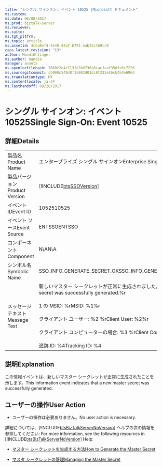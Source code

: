 ```yaml
---
title: "シングル サインオン: イベント 10525 |Microsoft ドキュメント"
ms.custom: 
ms.date: 06/08/2017
ms.prod: biztalk-server
ms.reviewer: 
ms.suite: 
ms.tgt_pltfrm: 
ms.topic: article
ms.assetid: 3cba8ef4-4e48-44a7-b791-bab7dc4b9cc0
caps.latest.revision: "13"
author: MandiOhlinger
ms.author: mandia
manager: anneta
ms.openlocfilehash: 7660f2e4c713fd2b6730a8cacfeaf35dfc6c7226
ms.sourcegitcommit: cb908c540d8f1a692d01dc8f313e16cb4b4e696d
ms.translationtype: MT
ms.contentlocale: ja-JP
ms.lasthandoff: 09/20/2017
---
```

# <a name="single-sign-on-event-10525"></a><span data-ttu-id="5457d-102">シングル サインオン: イベント 10525</span><span class="sxs-lookup"><span data-stu-id="5457d-102">Single Sign-On: Event 10525</span></span>
## <a name="details"></a><span data-ttu-id="5457d-103">詳細</span><span class="sxs-lookup"><span data-stu-id="5457d-103">Details</span></span>  
  
|||  
|-|-|  
|<span data-ttu-id="5457d-104">製品名</span><span class="sxs-lookup"><span data-stu-id="5457d-104">Product Name</span></span>|<span data-ttu-id="5457d-105">エンタープライズ シングル サインオン</span><span class="sxs-lookup"><span data-stu-id="5457d-105">Enterprise Single Sign-On</span></span>|  
|<span data-ttu-id="5457d-106">製品バージョン</span><span class="sxs-lookup"><span data-stu-id="5457d-106">Product Version</span></span>|[!INCLUDE[btsSSOVersion](../includes/btsssoversion-md.md)]|  
|<span data-ttu-id="5457d-107">イベント ID</span><span class="sxs-lookup"><span data-stu-id="5457d-107">Event ID</span></span>|<span data-ttu-id="5457d-108">10525</span><span class="sxs-lookup"><span data-stu-id="5457d-108">10525</span></span>|  
|<span data-ttu-id="5457d-109">イベント ソース</span><span class="sxs-lookup"><span data-stu-id="5457d-109">Event Source</span></span>|<span data-ttu-id="5457d-110">ENTSSO</span><span class="sxs-lookup"><span data-stu-id="5457d-110">ENTSSO</span></span>|  
|<span data-ttu-id="5457d-111">コンポーネント</span><span class="sxs-lookup"><span data-stu-id="5457d-111">Component</span></span>|<span data-ttu-id="5457d-112">N\A</span><span class="sxs-lookup"><span data-stu-id="5457d-112">N\A</span></span>|  
|<span data-ttu-id="5457d-113">シンボル名</span><span class="sxs-lookup"><span data-stu-id="5457d-113">Symbolic Name</span></span>|<span data-ttu-id="5457d-114">SSO_INFO_GENERATE_SECRET_OK</span><span class="sxs-lookup"><span data-stu-id="5457d-114">SSO_INFO_GENERATE_SECRET_OK</span></span>|  
|<span data-ttu-id="5457d-115">メッセージ テキスト</span><span class="sxs-lookup"><span data-stu-id="5457d-115">Message Text</span></span>|<span data-ttu-id="5457d-116">新しいマスター シークレットが正常に生成されました。%r</span><span class="sxs-lookup"><span data-stu-id="5457d-116">A new master secret was successfully generated.%r</span></span><br /><br /> <span data-ttu-id="5457d-117">1 の MSID: %r</span><span class="sxs-lookup"><span data-stu-id="5457d-117">MSID: %1%r</span></span><br /><br /> <span data-ttu-id="5457d-118">クライアント ユーザー: %2 %r</span><span class="sxs-lookup"><span data-stu-id="5457d-118">Client User: %2%r</span></span><br /><br /> <span data-ttu-id="5457d-119">クライアント コンピューターの場合: %3 %r</span><span class="sxs-lookup"><span data-stu-id="5457d-119">Client Computer: %3%r</span></span><br /><br /> <span data-ttu-id="5457d-120">追跡 ID: %4</span><span class="sxs-lookup"><span data-stu-id="5457d-120">Tracking ID: %4</span></span>|  
  
## <a name="explanation"></a><span data-ttu-id="5457d-121">説明</span><span class="sxs-lookup"><span data-stu-id="5457d-121">Explanation</span></span>  
 <span data-ttu-id="5457d-122">この情報イベントは、新しいマスター シークレットが正常に生成されたことを示します。</span><span class="sxs-lookup"><span data-stu-id="5457d-122">This Information event indicates that a new master secret was successfully generated.</span></span>  
  
## <a name="user-action"></a><span data-ttu-id="5457d-123">ユーザーの操作</span><span class="sxs-lookup"><span data-stu-id="5457d-123">User Action</span></span>  
  
-   <span data-ttu-id="5457d-124">ユーザーの操作は必要ありません。</span><span class="sxs-lookup"><span data-stu-id="5457d-124">No user action is necessary.</span></span>  
  
 <span data-ttu-id="5457d-125">詳細については、[!INCLUDE[btsBizTalkServerNoVersion](../includes/btsbiztalkservernoversion-md.md)] ヘルプの次の情報を参照してください: </span><span class="sxs-lookup"><span data-stu-id="5457d-125">For more information, see the following resources in [!INCLUDE[btsBizTalkServerNoVersion](../includes/btsbiztalkservernoversion-md.md)] Help:</span></span>  
  
-   [<span data-ttu-id="5457d-126">マスター シークレットを生成する方法</span><span class="sxs-lookup"><span data-stu-id="5457d-126">How to Generate the Master Secret</span></span>](../core/how-to-generate-the-master-secret.md)  
  
-   [<span data-ttu-id="5457d-127">マスタ シークレットの管理</span><span class="sxs-lookup"><span data-stu-id="5457d-127">Managing the Master Secret</span></span>](../core/managing-the-master-secret.md)